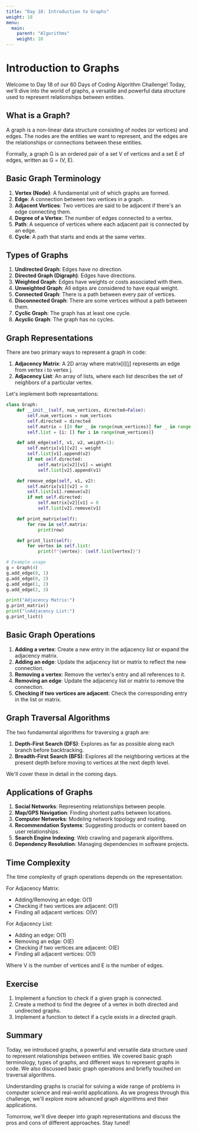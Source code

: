 ```yaml
---
title: "Day 18: Introduction to Graphs"
weight: 18
menu:
  main:
    parent: "Algorithms"
    weight: 18
---
```


# Introduction to Graphs

Welcome to Day 18 of our 60 Days of Coding Algorithm Challenge! Today, we'll dive into the world of graphs, a versatile and powerful data structure used to represent relationships between entities.

## What is a Graph?

A graph is a non-linear data structure consisting of nodes (or vertices) and edges. The nodes are the entities we want to represent, and the edges are the relationships or connections between these entities.

Formally, a graph G is an ordered pair of a set V of vertices and a set E of edges, written as G = (V, E).

## Basic Graph Terminology

1. **Vertex (Node)**: A fundamental unit of which graphs are formed.
2. **Edge**: A connection between two vertices in a graph.
3. **Adjacent Vertices**: Two vertices are said to be adjacent if there's an edge connecting them.
4. **Degree of a Vertex**: The number of edges connected to a vertex.
5. **Path**: A sequence of vertices where each adjacent pair is connected by an edge.
6. **Cycle**: A path that starts and ends at the same vertex.

## Types of Graphs

1. **Undirected Graph**: Edges have no direction.
2. **Directed Graph (Digraph)**: Edges have directions.
3. **Weighted Graph**: Edges have weights or costs associated with them.
4. **Unweighted Graph**: All edges are considered to have equal weight.
5. **Connected Graph**: There is a path between every pair of vertices.
6. **Disconnected Graph**: There are some vertices without a path between them.
7. **Cyclic Graph**: The graph has at least one cycle.
8. **Acyclic Graph**: The graph has no cycles.

## Graph Representations

There are two primary ways to represent a graph in code:

1. **Adjacency Matrix**: A 2D array where matrix[i][j] represents an edge from vertex i to vertex j.
2. **Adjacency List**: An array of lists, where each list describes the set of neighbors of a particular vertex.

Let's implement both representations:

```python
class Graph:
    def __init__(self, num_vertices, directed=False):
        self.num_vertices = num_vertices
        self.directed = directed
        self.matrix = [[0 for _ in range(num_vertices)] for _ in range(num_vertices)]
        self.list = {i: [] for i in range(num_vertices)}

    def add_edge(self, v1, v2, weight=1):
        self.matrix[v1][v2] = weight
        self.list[v1].append(v2)
        if not self.directed:
            self.matrix[v2][v1] = weight
            self.list[v2].append(v1)

    def remove_edge(self, v1, v2):
        self.matrix[v1][v2] = 0
        self.list[v1].remove(v2)
        if not self.directed:
            self.matrix[v2][v1] = 0
            self.list[v2].remove(v1)

    def print_matrix(self):
        for row in self.matrix:
            print(row)

    def print_list(self):
        for vertex in self.list:
            print(f"{vertex}: {self.list[vertex]}")

# Example usage
g = Graph(4)
g.add_edge(0, 1)
g.add_edge(0, 2)
g.add_edge(1, 2)
g.add_edge(2, 3)

print("Adjacency Matrix:")
g.print_matrix()
print("\nAdjacency List:")
g.print_list()
```

## Basic Graph Operations

1. **Adding a vertex**: Create a new entry in the adjacency list or expand the adjacency matrix.
2. **Adding an edge**: Update the adjacency list or matrix to reflect the new connection.
3. **Removing a vertex**: Remove the vertex's entry and all references to it.
4. **Removing an edge**: Update the adjacency list or matrix to remove the connection.
5. **Checking if two vertices are adjacent**: Check the corresponding entry in the list or matrix.

## Graph Traversal Algorithms

The two fundamental algorithms for traversing a graph are:

1. **Depth-First Search (DFS)**: Explores as far as possible along each branch before backtracking.
2. **Breadth-First Search (BFS)**: Explores all the neighboring vertices at the present depth before moving to vertices at the next depth level.

We'll cover these in detail in the coming days.

## Applications of Graphs

1. **Social Networks**: Representing relationships between people.
2. **Map/GPS Navigation**: Finding shortest paths between locations.
3. **Computer Networks**: Modeling network topology and routing.
4. **Recommendation Systems**: Suggesting products or content based on user relationships.
5. **Search Engine Indexing**: Web crawling and pagerank algorithms.
6. **Dependency Resolution**: Managing dependencies in software projects.

## Time Complexity

The time complexity of graph operations depends on the representation:

For Adjacency Matrix:
- Adding/Removing an edge: O(1)
- Checking if two vertices are adjacent: O(1)
- Finding all adjacent vertices: O(V)

For Adjacency List:
- Adding an edge: O(1)
- Removing an edge: O(E)
- Checking if two vertices are adjacent: O(E)
- Finding all adjacent vertices: O(1)

Where V is the number of vertices and E is the number of edges.

## Exercise

1. Implement a function to check if a given graph is connected.
2. Create a method to find the degree of a vertex in both directed and undirected graphs.
3. Implement a function to detect if a cycle exists in a directed graph.

## Summary

Today, we introduced graphs, a powerful and versatile data structure used to represent relationships between entities. We covered basic graph terminology, types of graphs, and different ways to represent graphs in code. We also discussed basic graph operations and briefly touched on traversal algorithms.

Understanding graphs is crucial for solving a wide range of problems in computer science and real-world applications. As we progress through this challenge, we'll explore more advanced graph algorithms and their applications.

Tomorrow, we'll dive deeper into graph representations and discuss the pros and cons of different approaches. Stay tuned!
